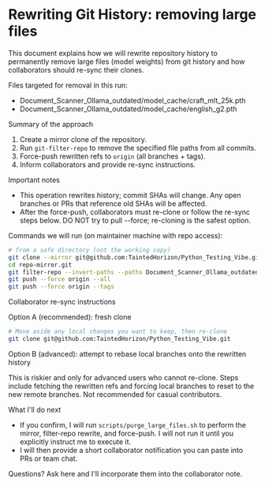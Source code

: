 # Rewriting Git History: removing large files

This document explains how we will rewrite repository history to permanently remove large files (model weights) from git history and how collaborators should re-sync their clones.

Files targeted for removal in this run:

- Document_Scanner_Ollama_outdated/model_cache/craft_mlt_25k.pth
- Document_Scanner_Ollama_outdated/model_cache/english_g2.pth

Summary of the approach

1. Create a mirror clone of the repository.
2. Run `git-filter-repo` to remove the specified file paths from all commits.
3. Force-push rewritten refs to `origin` (all branches + tags).
4. Inform collaborators and provide re-sync instructions.

Important notes

- This operation rewrites history; commit SHAs will change. Any open branches or PRs that reference old SHAs will be affected.
- After the force-push, collaborators must re-clone or follow the re-sync steps below. DO NOT try to pull --force; re-cloning is the safest option.

Commands we will run (on maintainer machine with repo access):

```bash
# from a safe directory (not the working copy)
git clone --mirror git@github.com:TaintedHorizon/Python_Testing_Vibe.git repo-mirror.git
cd repo-mirror.git
git filter-repo --invert-paths --paths Document_Scanner_Ollama_outdated/model_cache/craft_mlt_25k.pth --paths Document_Scanner_Ollama_outdated/model_cache/english_g2.pth
git push --force origin --all
git push --force origin --tags
```

Collaborator re-sync instructions

Option A (recommended): fresh clone

```bash
# Move aside any local changes you want to keep, then re-clone
git clone git@github.com:TaintedHorizon/Python_Testing_Vibe.git
```

Option B (advanced): attempt to rebase local branches onto the rewritten history

This is riskier and only for advanced users who cannot re-clone. Steps include fetching the rewritten refs and forcing local branches to reset to the new remote branches. Not recommended for casual contributors.

What I'll do next

- If you confirm, I will run `scripts/purge_large_files.sh` to perform the mirror, filter-repo rewrite, and force-push. I will not run it until you explicitly instruct me to execute it.
- I will then provide a short collaborator notification you can paste into PRs or team chat.

Questions? Ask here and I'll incorporate them into the collaborator note.
